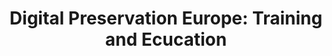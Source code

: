 ---
abstract: null
creators:
- Jelena Saikovič
date: null
document_url: https://services.phaidra.univie.ac.at/api/object/o:294522/download
grand_parent: iPRES
institutions: []
keywords:
- beijing
landing_page_url: https://phaidra.univie.ac.at/o:294522
language: eng
layout: publication
license: CC BY-SA 3.0 AT
notes_url: null
parent: iPRES 2007
publication_type: presentation
size: 232595
slides_url: null
source_name: iPRES
stream_url: null
title: 'Digital Preservation Europe: Training and Ecucation'
year: 2007
---